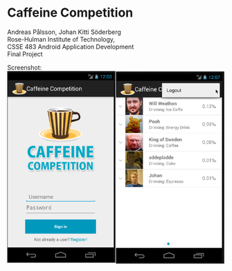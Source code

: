 Caffeine Competition
==============
Andreas Pålsson, Johan Kitti Söderberg<br/>
Rose-Hulman Institute of Technology, <br/>
CSSE 483 Android Application Development<br/>
Final Project

Screenshot:
![Screenshot](/caffeine_competition.png?raw=true "Screenshot")
